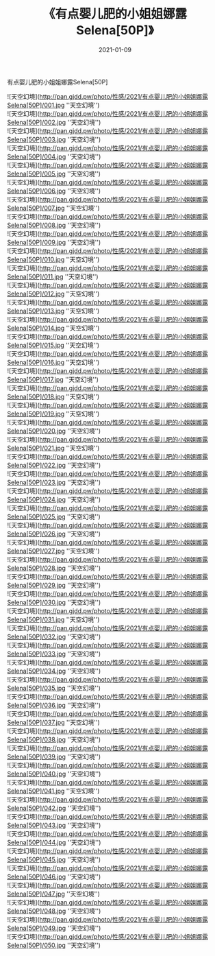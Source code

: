 ﻿---
layout: post
title:  《有点婴儿肥的小姐姐娜露Selena[50P]》
date:   2021-01-09
img: http://pan.gjdd.pw/photo/性感/2021/有点婴儿肥的小姐姐娜露Selena[50P]/000.jpg
categories: [美女, 性感, 泳衣]
---

有点婴儿肥的小姐姐娜露Selena[50P]



![天空幻境](http://pan.gjdd.pw/photo/性感/2021/有点婴儿肥的小姐姐娜露Selena[50P]/001.jpg ''天空幻境'') <br>
![天空幻境](http://pan.gjdd.pw/photo/性感/2021/有点婴儿肥的小姐姐娜露Selena[50P]/002.jpg ''天空幻境'') <br>
![天空幻境](http://pan.gjdd.pw/photo/性感/2021/有点婴儿肥的小姐姐娜露Selena[50P]/003.jpg ''天空幻境'') <br>
![天空幻境](http://pan.gjdd.pw/photo/性感/2021/有点婴儿肥的小姐姐娜露Selena[50P]/004.jpg ''天空幻境'') <br>
![天空幻境](http://pan.gjdd.pw/photo/性感/2021/有点婴儿肥的小姐姐娜露Selena[50P]/005.jpg ''天空幻境'') <br>
![天空幻境](http://pan.gjdd.pw/photo/性感/2021/有点婴儿肥的小姐姐娜露Selena[50P]/006.jpg ''天空幻境'') <br>
![天空幻境](http://pan.gjdd.pw/photo/性感/2021/有点婴儿肥的小姐姐娜露Selena[50P]/007.jpg ''天空幻境'') <br>
![天空幻境](http://pan.gjdd.pw/photo/性感/2021/有点婴儿肥的小姐姐娜露Selena[50P]/008.jpg ''天空幻境'') <br>
![天空幻境](http://pan.gjdd.pw/photo/性感/2021/有点婴儿肥的小姐姐娜露Selena[50P]/009.jpg ''天空幻境'') <br>
![天空幻境](http://pan.gjdd.pw/photo/性感/2021/有点婴儿肥的小姐姐娜露Selena[50P]/010.jpg ''天空幻境'') <br>
![天空幻境](http://pan.gjdd.pw/photo/性感/2021/有点婴儿肥的小姐姐娜露Selena[50P]/011.jpg ''天空幻境'') <br>
![天空幻境](http://pan.gjdd.pw/photo/性感/2021/有点婴儿肥的小姐姐娜露Selena[50P]/012.jpg ''天空幻境'') <br>
![天空幻境](http://pan.gjdd.pw/photo/性感/2021/有点婴儿肥的小姐姐娜露Selena[50P]/013.jpg ''天空幻境'') <br>
![天空幻境](http://pan.gjdd.pw/photo/性感/2021/有点婴儿肥的小姐姐娜露Selena[50P]/014.jpg ''天空幻境'') <br>
![天空幻境](http://pan.gjdd.pw/photo/性感/2021/有点婴儿肥的小姐姐娜露Selena[50P]/015.jpg ''天空幻境'') <br>
![天空幻境](http://pan.gjdd.pw/photo/性感/2021/有点婴儿肥的小姐姐娜露Selena[50P]/016.jpg ''天空幻境'') <br>
![天空幻境](http://pan.gjdd.pw/photo/性感/2021/有点婴儿肥的小姐姐娜露Selena[50P]/017.jpg ''天空幻境'') <br>
![天空幻境](http://pan.gjdd.pw/photo/性感/2021/有点婴儿肥的小姐姐娜露Selena[50P]/018.jpg ''天空幻境'') <br>
![天空幻境](http://pan.gjdd.pw/photo/性感/2021/有点婴儿肥的小姐姐娜露Selena[50P]/019.jpg ''天空幻境'') <br>
![天空幻境](http://pan.gjdd.pw/photo/性感/2021/有点婴儿肥的小姐姐娜露Selena[50P]/020.jpg ''天空幻境'') <br>
![天空幻境](http://pan.gjdd.pw/photo/性感/2021/有点婴儿肥的小姐姐娜露Selena[50P]/021.jpg ''天空幻境'') <br>
![天空幻境](http://pan.gjdd.pw/photo/性感/2021/有点婴儿肥的小姐姐娜露Selena[50P]/022.jpg ''天空幻境'') <br>
![天空幻境](http://pan.gjdd.pw/photo/性感/2021/有点婴儿肥的小姐姐娜露Selena[50P]/023.jpg ''天空幻境'') <br>
![天空幻境](http://pan.gjdd.pw/photo/性感/2021/有点婴儿肥的小姐姐娜露Selena[50P]/024.jpg ''天空幻境'') <br>
![天空幻境](http://pan.gjdd.pw/photo/性感/2021/有点婴儿肥的小姐姐娜露Selena[50P]/025.jpg ''天空幻境'') <br>
![天空幻境](http://pan.gjdd.pw/photo/性感/2021/有点婴儿肥的小姐姐娜露Selena[50P]/026.jpg ''天空幻境'') <br>
![天空幻境](http://pan.gjdd.pw/photo/性感/2021/有点婴儿肥的小姐姐娜露Selena[50P]/027.jpg ''天空幻境'') <br>
![天空幻境](http://pan.gjdd.pw/photo/性感/2021/有点婴儿肥的小姐姐娜露Selena[50P]/028.jpg ''天空幻境'') <br>
![天空幻境](http://pan.gjdd.pw/photo/性感/2021/有点婴儿肥的小姐姐娜露Selena[50P]/029.jpg ''天空幻境'') <br>
![天空幻境](http://pan.gjdd.pw/photo/性感/2021/有点婴儿肥的小姐姐娜露Selena[50P]/030.jpg ''天空幻境'') <br>
![天空幻境](http://pan.gjdd.pw/photo/性感/2021/有点婴儿肥的小姐姐娜露Selena[50P]/031.jpg ''天空幻境'') <br>
![天空幻境](http://pan.gjdd.pw/photo/性感/2021/有点婴儿肥的小姐姐娜露Selena[50P]/032.jpg ''天空幻境'') <br>
![天空幻境](http://pan.gjdd.pw/photo/性感/2021/有点婴儿肥的小姐姐娜露Selena[50P]/033.jpg ''天空幻境'') <br>
![天空幻境](http://pan.gjdd.pw/photo/性感/2021/有点婴儿肥的小姐姐娜露Selena[50P]/034.jpg ''天空幻境'') <br>
![天空幻境](http://pan.gjdd.pw/photo/性感/2021/有点婴儿肥的小姐姐娜露Selena[50P]/035.jpg ''天空幻境'') <br>
![天空幻境](http://pan.gjdd.pw/photo/性感/2021/有点婴儿肥的小姐姐娜露Selena[50P]/036.jpg ''天空幻境'') <br>
![天空幻境](http://pan.gjdd.pw/photo/性感/2021/有点婴儿肥的小姐姐娜露Selena[50P]/037.jpg ''天空幻境'') <br>
![天空幻境](http://pan.gjdd.pw/photo/性感/2021/有点婴儿肥的小姐姐娜露Selena[50P]/038.jpg ''天空幻境'') <br>
![天空幻境](http://pan.gjdd.pw/photo/性感/2021/有点婴儿肥的小姐姐娜露Selena[50P]/039.jpg ''天空幻境'') <br>
![天空幻境](http://pan.gjdd.pw/photo/性感/2021/有点婴儿肥的小姐姐娜露Selena[50P]/040.jpg ''天空幻境'') <br>
![天空幻境](http://pan.gjdd.pw/photo/性感/2021/有点婴儿肥的小姐姐娜露Selena[50P]/041.jpg ''天空幻境'') <br>
![天空幻境](http://pan.gjdd.pw/photo/性感/2021/有点婴儿肥的小姐姐娜露Selena[50P]/042.jpg ''天空幻境'') <br>
![天空幻境](http://pan.gjdd.pw/photo/性感/2021/有点婴儿肥的小姐姐娜露Selena[50P]/043.jpg ''天空幻境'') <br>
![天空幻境](http://pan.gjdd.pw/photo/性感/2021/有点婴儿肥的小姐姐娜露Selena[50P]/044.jpg ''天空幻境'') <br>
![天空幻境](http://pan.gjdd.pw/photo/性感/2021/有点婴儿肥的小姐姐娜露Selena[50P]/045.jpg ''天空幻境'') <br>
![天空幻境](http://pan.gjdd.pw/photo/性感/2021/有点婴儿肥的小姐姐娜露Selena[50P]/046.jpg ''天空幻境'') <br>
![天空幻境](http://pan.gjdd.pw/photo/性感/2021/有点婴儿肥的小姐姐娜露Selena[50P]/047.jpg ''天空幻境'') <br>
![天空幻境](http://pan.gjdd.pw/photo/性感/2021/有点婴儿肥的小姐姐娜露Selena[50P]/048.jpg ''天空幻境'') <br>
![天空幻境](http://pan.gjdd.pw/photo/性感/2021/有点婴儿肥的小姐姐娜露Selena[50P]/049.jpg ''天空幻境'') <br>
![天空幻境](http://pan.gjdd.pw/photo/性感/2021/有点婴儿肥的小姐姐娜露Selena[50P]/050.jpg ''天空幻境'') <br>
